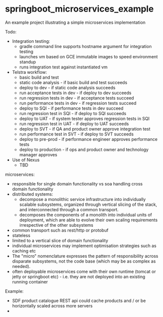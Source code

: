 # springboot_microservices_example
An example project illustrating a simple microservices implementation

Todo:
- Integration testing:
  - gradle command line supports hostname argument for integration testing
  - launches vm based on GCE immutable images to speed environment standup
  - runs integration test against instantiated vm 
- Telstra workflow:
  - basic build and test
  - static code analysis - if basic build and test succeeds
  - deploy to dev - if static code analysis succeeds
  - run acceptance tests in dev - if deploy to dev succeeds
  - run regression tests in dev - if acceptance tests succeed
  - run performance tests in dev - if regression tests succeed
  - deploy to SQI - if performance tests in dev succeed
  - run regression test in SQI - if deploy to SQI succeeds
  - deploy to UAT - if system tester approves regression tests in SQI
  - run regression test in UAT - if deploy to UAT succeeds
  - deploy to SVT - if QA and product owner approve integration test 
  - run performance test in SVT - if deploy to SVT succeeds
  - deploy to pre-prod - if performance engineer approves performance tests
  - deploy to production - if ops and product owner and technology manager approves
- Use of Nexus
  - TBD

microservices:
- responsible for single domain functionality vs soa handling cross domain functionality
- distributed systems:
  - decompose a monolithic service infrastructure into individually scalable subsystems, organized through vertical slicing of the stack, and interconnected through a common transport.
  - decomposes the components of a monolith into individual units of deployment, which are able to evolve their own scaling requirements irrespective of the other subsystems
- common transport such as rest/http or protobuf
- stateless
- limited to a vertical slice of domain functionality
- individual microservices may implement optimisation strategies such as caching etc
- The "micro" nomenclature expresses the pattern of responsibility across disparate subsystems, not the code base (which may be as complex as needed).
- often deployable microservices come with their own runtime (tomcat or jetty or springboot etc) - i.e. they are not deployed into an existing running container

Example:
- SDF product catalogue REST api could cache products and / or be horizontally scaled across more servers
- 
